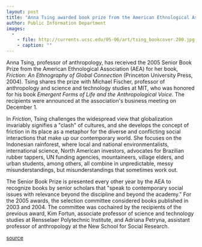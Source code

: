 ```yaml
---
layout: post
title: "Anna Tsing awarded book prize from the American Ethnological Association"
author: Public Information Department
images:
  -
    - file: http://currents.ucsc.edu/05-06/art/tsing_bookcover.200.jpg
    - caption: ""
---
```


Anna Tsing, professor of anthropology, has received the 2005 Senior Book Prize from the American Ethnological Association (AEA) for her book, _Friction: An Ethnography of Global Connection_ (Princeton University Press, 2004). Tsing shares the prize with Michael Fischer, professor of anthropology and science and technology studies at MIT, who was honored for his book _Emergent Forms of Life and the Anthropological Voice_. The recipients were announced at the association's business meeting on December 1\.

In _Friction_, Tsing challenges the widespread view that globalization invariably signifies a "clash" of cultures, and she develops the concept of friction in its place as a metaphor for the diverse and conflicting social interactions that make up our contemporary world. She focuses on the Indonesian rainforest, where local and national environmentalists, international science, North American investors, advocates for Brazilian rubber tappers, UN funding agencies, mountaineers, village elders, and urban students, among others, all combine in unpredictable, messy misunderstandings, but misunderstandings that sometimes work out.

The Senior Book Prize is presented every other year by the AEA to recognize books by senior scholars that "speak to contemporary social issues with relevance beyond the discipline and beyond the academy." For the 2005 awards, the selection committee considered books published in 2003 and 2004. The committee was cochaired by the recipients of the previous award, Kim Fortun, associate professor of science and technology studies at Rensselaer Polytechnic Institute, and Adriana Petryna, assistant professor of anthropology at the New School for Social Research.  

[source](http://www1.ucsc.edu/currents/05-06/12-05/awards-tsing.asp "Permalink to awards-tsing")
